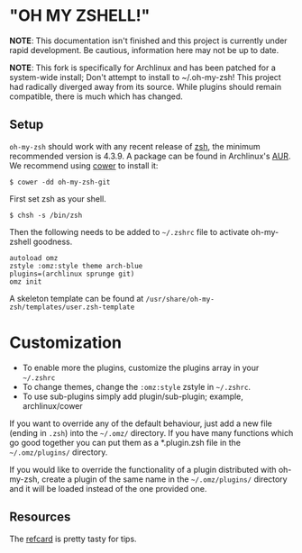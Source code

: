 "OH MY ZSHELL!"
===============

**NOTE**: This documentation isn't finished and this project is
currently under rapid development. Be cautious, information here may
not be up to date.

**NOTE**: This fork is specifically for Archlinux and has been patched
for a system-wide install; Don't attempt to install to ~/.oh-my-zsh!
This project had radically diverged away from its source. While
plugins should remain compatible, there is much which has changed.

Setup
-----

`oh-my-zsh` should work with any recent release of [zsh][], the
minimum recommended version is 4.3.9. A package can be found in
Archlinux's [AUR][oh-my-zsh-git]. We recommend using [cower] to
install it:

```
$ cower -dd oh-my-zsh-git
```

First set zsh as your shell.

```
$ chsh -s /bin/zsh
```

Then the following needs to be added to  `~/.zshrc` file to activate
oh-my-zshell goodness.

	autoload omz
	zstyle :omz:style theme arch-blue
	plugins=(archlinux sprunge git)
	omz init

A skeleton template can be found at
`/usr/share/oh-my-zsh/templates/user.zsh-template`

Customization
=============

- To enable more the plugins, customize the plugins array in your
  `~/.zshrc`
- To change themes, change the `:omz:style` zstyle in `~/.zshrc`.
- To use sub-plugins simply add plugin/sub-plugin; example, archlinux/cower

If you want to override any of the default behaviour, just add a new
file (ending in `.zsh`) into the `~/.omz/` directory. If you have many
functions which go good together you can put them as a *.plugin.zsh
file in the `~/.omz/plugins/` directory.

If you would like to override the functionality of a plugin
distributed with oh-my-zsh, create a plugin of the same name in the
`~/.omz/plugins/` directory and it will be loaded instead of the one
provided one.

Resources
---------

The [refcard][] is pretty tasty for tips.

  [zsh]: http://www.zsh.org/
  [oh-my-zsh-git]: https://aur.archlinux.org/packages.php?ID=54375
  [cower]: https://github.com/falconindy/cower
  [refcard]: http://www.bash2zsh.com/zsh_refcard/refcard.pdf
